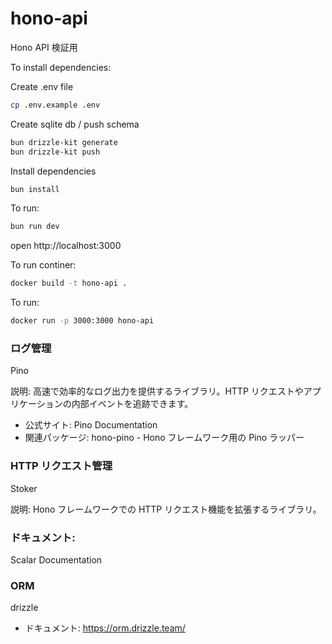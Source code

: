 # hono-api

Hono API 検証用

To install dependencies:

Create .env file

```sh
cp .env.example .env
```

Create sqlite db / push schema

```sh
bun drizzle-kit generate
bun drizzle-kit push
```

Install dependencies

```sh
bun install
```

To run:

```sh
bun run dev
```

open http://localhost:3000

To run continer:

```sh
docker build -t hono-api .
```

To run:

```sh
docker run -p 3000:3000 hono-api
```

### ログ管理

Pino

説明: 高速で効率的なログ出力を提供するライブラリ。HTTP リクエストやアプリケーションの内部イベントを追跡できます。

- 公式サイト: Pino Documentation
- 関連パッケージ: hono-pino - Hono フレームワーク用の Pino ラッパー

### HTTP リクエスト管理

Stoker

説明: Hono フレームワークでの HTTP リクエスト機能を拡張するライブラリ。

### ドキュメント:

Scalar Documentation

### ORM

drizzle

- ドキュメント: https://orm.drizzle.team/
